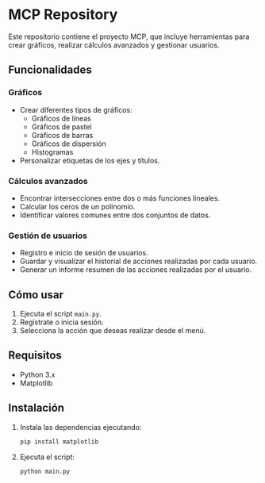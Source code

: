 # MCP Repository

Este repositorio contiene el proyecto MCP, que incluye herramientas para crear gráficos, realizar cálculos avanzados y gestionar usuarios.

## Funcionalidades

### Gráficos
- Crear diferentes tipos de gráficos:
  - Gráficos de líneas
  - Gráficos de pastel
  - Gráficos de barras
  - Gráficos de dispersión
  - Histogramas
- Personalizar etiquetas de los ejes y títulos.

### Cálculos avanzados
- Encontrar intersecciones entre dos o más funciones lineales.
- Calcular los ceros de un polinomio.
- Identificar valores comunes entre dos conjuntos de datos.

### Gestión de usuarios
- Registro e inicio de sesión de usuarios.
- Guardar y visualizar el historial de acciones realizadas por cada usuario.
- Generar un informe resumen de las acciones realizadas por el usuario.

## Cómo usar

1. Ejecuta el script `main.py`.
2. Regístrate o inicia sesión.
3. Selecciona la acción que deseas realizar desde el menú.

## Requisitos

- Python 3.x
- Matplotlib

## Instalación

1. Instala las dependencias ejecutando:
   ```bash
   pip install matplotlib
   ```
2. Ejecuta el script:
   ```bash
   python main.py
   ```
